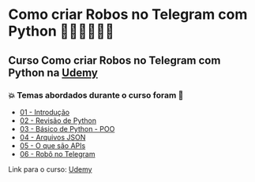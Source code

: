 # Como criar Robos no Telegram com Python 👩🏻‍💻🤯🐍🤖
## Curso Como criar Robos no Telegram com Python na [Udemy](https://www.udemy.com/course/como-criar-robos-no-telegram-com-python/)
### 💥 Temas abordados durante o curso foram 🚀
- [01 - Introdução](https://github.com/romulovieira777/Como_criar_Robos_no_Telegram_com_Python/tree/main/01_Introducao)
- [02 - Revisão de Python](https://github.com/romulovieira777/Como_criar_Robos_no_Telegram_com_Python/tree/main/02_Revisao_de_Python)
- [03 - Básico de Python - POO](https://github.com/romulovieira777/Como_criar_Robos_no_Telegram_com_Python/tree/main/03_Basico_de_Python_POO)
- [04 - Arquivos JSON](https://github.com/romulovieira777/Como_criar_Robos_no_Telegram_com_Python/tree/main/04_Arquivos_JSON)
- [05 - O que são APIs](https://github.com/romulovieira777/Como_criar_Robos_no_Telegram_com_Python/tree/main/05_O_que_sao_APIs)
- [06 - Robô no Telegram]()

Link para o curso: [Udemy](https://www.udemy.com/course/como-criar-robos-no-telegram-com-python/)
